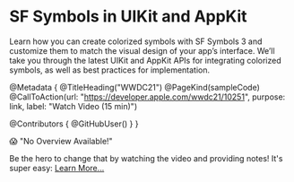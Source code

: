 # SF Symbols in UIKit and AppKit

Learn how you can create colorized symbols with SF Symbols 3 and customize them to match the visual design of your app’s interface. We’ll take you through the latest UIKit and AppKit APIs for integrating colorized symbols, as well as best practices for implementation.

@Metadata {
   @TitleHeading("WWDC21")
   @PageKind(sampleCode)
   @CallToAction(url: "https://developer.apple.com/wwdc21/10251", purpose: link, label: "Watch Video (15 min)")

   @Contributors {
      @GitHubUser(<replace this with your GitHub handle>)
   }
}

😱 "No Overview Available!"

Be the hero to change that by watching the video and providing notes! It's super easy:
 [Learn More…](https://wwdcnotes.com/documentation/wwdcnotes/contributing)
